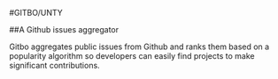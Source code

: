 #GITBO/UNTY

##A Github issues aggregator

Gitbo aggregates public issues from Github and ranks them based on a popularity algorithm so developers can easily find projects to make significant contributions.


